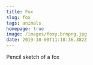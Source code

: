 ```yaml
---
title: Fox
slug: fox
tags: animals
homepage: true
image: /images/foxy.brnpng.jpg
date: 2019-10-08T11:10:36.382Z
---
```

Pencil sketch of a fox
